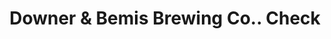 ---
doi: 10.7916/D8H433GQ
date_other: '1870'
date_other_textual: 1870-1879
form: printed ephemera
genre:
- Checks (bank checks)
name:
- Downer & Bemis Brewing Co.
object_in_context_url: https://biggert.cul.columbia.edu/items/view/ave_biggert_00186
subject_hierarchical_geographic:
- Chicago, Illinois, United States
subject_name:
- Downer & Bemis Brewing Co.
title: Downer & Bemis Brewing Co.. Check
sort_title: Downer & Bemis Brewing Co.. Check
call_number: ave_biggert_00186
coordinates:
- 41.83694444444445,-87.68472222222222
pid: ave_biggert_00186
identifiers: ave_biggert_00186
permalink: /biggert/ave_biggert_00186/
layout: iiif-image-page
---